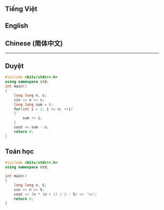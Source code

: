 ## Tiếng Việt



## English



## Chinese (简体中文)



---

## Duyệt

```cpp
#include <bits/stdc++.h>
using namespace std;
int main()
{
    long long n, s;
    cin >> n >> s;
    long long sum = 0;
    for(int i = 1; i <= n; ++i)
    {
        sum += i;
    }
    cout << sum - s;
    return 0;
}
```

## Toán học

```cpp
#include <bits/stdc++.h>
using namespace std;

int main()
{
    long long n, S;
    cin >> n >> S;
    cout << (n * (n + 1) / 2 - S) << '\n';
    return 0;
}
```
